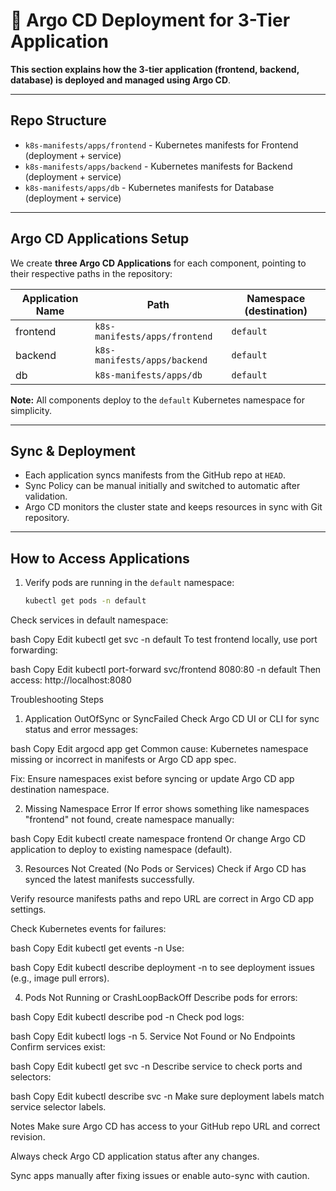 # 🤖 Argo CD Deployment for 3-Tier Application

**This section explains how the 3-tier application (frontend, backend, database) is deployed and managed using Argo CD**.

---

## Repo Structure

- `k8s-manifests/apps/frontend` - Kubernetes manifests for Frontend (deployment + service)
- `k8s-manifests/apps/backend` - Kubernetes manifests for Backend (deployment + service)
- `k8s-manifests/apps/db` - Kubernetes manifests for Database (deployment + service)

---

## Argo CD Applications Setup

We create **three Argo CD Applications** for each component, pointing to their respective paths in the repository:

| Application Name | Path                             | Namespace (destination) |
|------------------|---------------------------------|------------------------|
| frontend         | `k8s-manifests/apps/frontend`   | `default`              |
| backend          | `k8s-manifests/apps/backend`    | `default`              |
| db               | `k8s-manifests/apps/db`         | `default`              |

**Note:** All components deploy to the `default` Kubernetes namespace for simplicity.

---

## Sync & Deployment

- Each application syncs manifests from the GitHub repo at `HEAD`.
- Sync Policy can be manual initially and switched to automatic after validation.
- Argo CD monitors the cluster state and keeps resources in sync with Git repository.

---

## How to Access Applications

1. Verify pods are running in the `default` namespace:
   ```bash
   kubectl get pods -n default
Check services in default namespace:

bash
Copy
Edit
kubectl get svc -n default
To test frontend locally, use port forwarding:

bash
Copy
Edit
kubectl port-forward svc/frontend 8080:80 -n default
Then access: http://localhost:8080

Troubleshooting Steps
1. Application OutOfSync or SyncFailed
Check Argo CD UI or CLI for sync status and error messages:

bash
Copy
Edit
argocd app get <app-name>
Common cause: Kubernetes namespace missing or incorrect in manifests or Argo CD app spec.

Fix: Ensure namespaces exist before syncing or update Argo CD app destination namespace.

2. Missing Namespace Error
If error shows something like namespaces "frontend" not found, create namespace manually:

bash
Copy
Edit
kubectl create namespace frontend
Or change Argo CD application to deploy to existing namespace (default).

3. Resources Not Created (No Pods or Services)
Check if Argo CD has synced the latest manifests successfully.

Verify resource manifests paths and repo URL are correct in Argo CD app settings.

Check Kubernetes events for failures:

bash
Copy
Edit
kubectl get events -n <namespace>
Use:

bash
Copy
Edit
kubectl describe deployment <deployment-name> -n <namespace>
to see deployment issues (e.g., image pull errors).

4. Pods Not Running or CrashLoopBackOff
Describe pods for errors:

bash
Copy
Edit
kubectl describe pod <pod-name> -n <namespace>
Check pod logs:

bash
Copy
Edit
kubectl logs <pod-name> -n <namespace>
5. Service Not Found or No Endpoints
Confirm services exist:

bash
Copy
Edit
kubectl get svc -n <namespace>
Describe service to check ports and selectors:

bash
Copy
Edit
kubectl describe svc <service-name> -n <namespace>
Make sure deployment labels match service selector labels.

Notes
Make sure Argo CD has access to your GitHub repo URL and correct revision.

Always check Argo CD application status after any changes.

Sync apps manually after fixing issues or enable auto-sync with caution.
